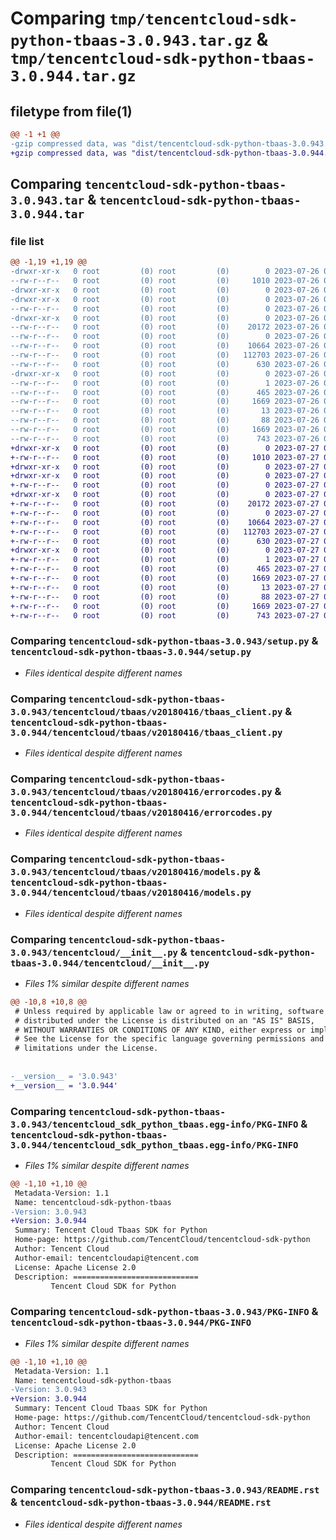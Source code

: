 # Comparing `tmp/tencentcloud-sdk-python-tbaas-3.0.943.tar.gz` & `tmp/tencentcloud-sdk-python-tbaas-3.0.944.tar.gz`

## filetype from file(1)

```diff
@@ -1 +1 @@
-gzip compressed data, was "dist/tencentcloud-sdk-python-tbaas-3.0.943.tar", last modified: Wed Jul 26 00:44:30 2023, max compression
+gzip compressed data, was "dist/tencentcloud-sdk-python-tbaas-3.0.944.tar", last modified: Thu Jul 27 02:23:29 2023, max compression
```

## Comparing `tencentcloud-sdk-python-tbaas-3.0.943.tar` & `tencentcloud-sdk-python-tbaas-3.0.944.tar`

### file list

```diff
@@ -1,19 +1,19 @@
-drwxr-xr-x   0 root         (0) root         (0)        0 2023-07-26 00:44:30.000000 tencentcloud-sdk-python-tbaas-3.0.943/
--rw-r--r--   0 root         (0) root         (0)     1010 2023-07-26 00:44:30.000000 tencentcloud-sdk-python-tbaas-3.0.943/setup.py
-drwxr-xr-x   0 root         (0) root         (0)        0 2023-07-26 00:44:30.000000 tencentcloud-sdk-python-tbaas-3.0.943/tencentcloud/
-drwxr-xr-x   0 root         (0) root         (0)        0 2023-07-26 00:44:30.000000 tencentcloud-sdk-python-tbaas-3.0.943/tencentcloud/tbaas/
--rw-r--r--   0 root         (0) root         (0)        0 2023-07-26 00:44:30.000000 tencentcloud-sdk-python-tbaas-3.0.943/tencentcloud/tbaas/__init__.py
-drwxr-xr-x   0 root         (0) root         (0)        0 2023-07-26 00:44:30.000000 tencentcloud-sdk-python-tbaas-3.0.943/tencentcloud/tbaas/v20180416/
--rw-r--r--   0 root         (0) root         (0)    20172 2023-07-26 00:44:30.000000 tencentcloud-sdk-python-tbaas-3.0.943/tencentcloud/tbaas/v20180416/tbaas_client.py
--rw-r--r--   0 root         (0) root         (0)        0 2023-07-26 00:44:30.000000 tencentcloud-sdk-python-tbaas-3.0.943/tencentcloud/tbaas/v20180416/__init__.py
--rw-r--r--   0 root         (0) root         (0)    10664 2023-07-26 00:44:30.000000 tencentcloud-sdk-python-tbaas-3.0.943/tencentcloud/tbaas/v20180416/errorcodes.py
--rw-r--r--   0 root         (0) root         (0)   112703 2023-07-26 00:44:30.000000 tencentcloud-sdk-python-tbaas-3.0.943/tencentcloud/tbaas/v20180416/models.py
--rw-r--r--   0 root         (0) root         (0)      630 2023-07-26 00:44:30.000000 tencentcloud-sdk-python-tbaas-3.0.943/tencentcloud/__init__.py
-drwxr-xr-x   0 root         (0) root         (0)        0 2023-07-26 00:44:30.000000 tencentcloud-sdk-python-tbaas-3.0.943/tencentcloud_sdk_python_tbaas.egg-info/
--rw-r--r--   0 root         (0) root         (0)        1 2023-07-26 00:44:30.000000 tencentcloud-sdk-python-tbaas-3.0.943/tencentcloud_sdk_python_tbaas.egg-info/dependency_links.txt
--rw-r--r--   0 root         (0) root         (0)      465 2023-07-26 00:44:30.000000 tencentcloud-sdk-python-tbaas-3.0.943/tencentcloud_sdk_python_tbaas.egg-info/SOURCES.txt
--rw-r--r--   0 root         (0) root         (0)     1669 2023-07-26 00:44:30.000000 tencentcloud-sdk-python-tbaas-3.0.943/tencentcloud_sdk_python_tbaas.egg-info/PKG-INFO
--rw-r--r--   0 root         (0) root         (0)       13 2023-07-26 00:44:30.000000 tencentcloud-sdk-python-tbaas-3.0.943/tencentcloud_sdk_python_tbaas.egg-info/top_level.txt
--rw-r--r--   0 root         (0) root         (0)       88 2023-07-26 00:44:30.000000 tencentcloud-sdk-python-tbaas-3.0.943/setup.cfg
--rw-r--r--   0 root         (0) root         (0)     1669 2023-07-26 00:44:30.000000 tencentcloud-sdk-python-tbaas-3.0.943/PKG-INFO
--rw-r--r--   0 root         (0) root         (0)      743 2023-07-26 00:44:30.000000 tencentcloud-sdk-python-tbaas-3.0.943/README.rst
+drwxr-xr-x   0 root         (0) root         (0)        0 2023-07-27 02:23:29.000000 tencentcloud-sdk-python-tbaas-3.0.944/
+-rw-r--r--   0 root         (0) root         (0)     1010 2023-07-27 02:23:29.000000 tencentcloud-sdk-python-tbaas-3.0.944/setup.py
+drwxr-xr-x   0 root         (0) root         (0)        0 2023-07-27 02:23:29.000000 tencentcloud-sdk-python-tbaas-3.0.944/tencentcloud/
+drwxr-xr-x   0 root         (0) root         (0)        0 2023-07-27 02:23:29.000000 tencentcloud-sdk-python-tbaas-3.0.944/tencentcloud/tbaas/
+-rw-r--r--   0 root         (0) root         (0)        0 2023-07-27 02:23:29.000000 tencentcloud-sdk-python-tbaas-3.0.944/tencentcloud/tbaas/__init__.py
+drwxr-xr-x   0 root         (0) root         (0)        0 2023-07-27 02:23:29.000000 tencentcloud-sdk-python-tbaas-3.0.944/tencentcloud/tbaas/v20180416/
+-rw-r--r--   0 root         (0) root         (0)    20172 2023-07-27 02:23:29.000000 tencentcloud-sdk-python-tbaas-3.0.944/tencentcloud/tbaas/v20180416/tbaas_client.py
+-rw-r--r--   0 root         (0) root         (0)        0 2023-07-27 02:23:29.000000 tencentcloud-sdk-python-tbaas-3.0.944/tencentcloud/tbaas/v20180416/__init__.py
+-rw-r--r--   0 root         (0) root         (0)    10664 2023-07-27 02:23:29.000000 tencentcloud-sdk-python-tbaas-3.0.944/tencentcloud/tbaas/v20180416/errorcodes.py
+-rw-r--r--   0 root         (0) root         (0)   112703 2023-07-27 02:23:29.000000 tencentcloud-sdk-python-tbaas-3.0.944/tencentcloud/tbaas/v20180416/models.py
+-rw-r--r--   0 root         (0) root         (0)      630 2023-07-27 02:23:29.000000 tencentcloud-sdk-python-tbaas-3.0.944/tencentcloud/__init__.py
+drwxr-xr-x   0 root         (0) root         (0)        0 2023-07-27 02:23:29.000000 tencentcloud-sdk-python-tbaas-3.0.944/tencentcloud_sdk_python_tbaas.egg-info/
+-rw-r--r--   0 root         (0) root         (0)        1 2023-07-27 02:23:29.000000 tencentcloud-sdk-python-tbaas-3.0.944/tencentcloud_sdk_python_tbaas.egg-info/dependency_links.txt
+-rw-r--r--   0 root         (0) root         (0)      465 2023-07-27 02:23:29.000000 tencentcloud-sdk-python-tbaas-3.0.944/tencentcloud_sdk_python_tbaas.egg-info/SOURCES.txt
+-rw-r--r--   0 root         (0) root         (0)     1669 2023-07-27 02:23:29.000000 tencentcloud-sdk-python-tbaas-3.0.944/tencentcloud_sdk_python_tbaas.egg-info/PKG-INFO
+-rw-r--r--   0 root         (0) root         (0)       13 2023-07-27 02:23:29.000000 tencentcloud-sdk-python-tbaas-3.0.944/tencentcloud_sdk_python_tbaas.egg-info/top_level.txt
+-rw-r--r--   0 root         (0) root         (0)       88 2023-07-27 02:23:29.000000 tencentcloud-sdk-python-tbaas-3.0.944/setup.cfg
+-rw-r--r--   0 root         (0) root         (0)     1669 2023-07-27 02:23:29.000000 tencentcloud-sdk-python-tbaas-3.0.944/PKG-INFO
+-rw-r--r--   0 root         (0) root         (0)      743 2023-07-27 02:23:29.000000 tencentcloud-sdk-python-tbaas-3.0.944/README.rst
```

### Comparing `tencentcloud-sdk-python-tbaas-3.0.943/setup.py` & `tencentcloud-sdk-python-tbaas-3.0.944/setup.py`

 * *Files identical despite different names*

### Comparing `tencentcloud-sdk-python-tbaas-3.0.943/tencentcloud/tbaas/v20180416/tbaas_client.py` & `tencentcloud-sdk-python-tbaas-3.0.944/tencentcloud/tbaas/v20180416/tbaas_client.py`

 * *Files identical despite different names*

### Comparing `tencentcloud-sdk-python-tbaas-3.0.943/tencentcloud/tbaas/v20180416/errorcodes.py` & `tencentcloud-sdk-python-tbaas-3.0.944/tencentcloud/tbaas/v20180416/errorcodes.py`

 * *Files identical despite different names*

### Comparing `tencentcloud-sdk-python-tbaas-3.0.943/tencentcloud/tbaas/v20180416/models.py` & `tencentcloud-sdk-python-tbaas-3.0.944/tencentcloud/tbaas/v20180416/models.py`

 * *Files identical despite different names*

### Comparing `tencentcloud-sdk-python-tbaas-3.0.943/tencentcloud/__init__.py` & `tencentcloud-sdk-python-tbaas-3.0.944/tencentcloud/__init__.py`

 * *Files 1% similar despite different names*

```diff
@@ -10,8 +10,8 @@
 # Unless required by applicable law or agreed to in writing, software
 # distributed under the License is distributed on an "AS IS" BASIS,
 # WITHOUT WARRANTIES OR CONDITIONS OF ANY KIND, either express or implied.
 # See the License for the specific language governing permissions and
 # limitations under the License.
 
 
-__version__ = '3.0.943'
+__version__ = '3.0.944'
```

### Comparing `tencentcloud-sdk-python-tbaas-3.0.943/tencentcloud_sdk_python_tbaas.egg-info/PKG-INFO` & `tencentcloud-sdk-python-tbaas-3.0.944/tencentcloud_sdk_python_tbaas.egg-info/PKG-INFO`

 * *Files 1% similar despite different names*

```diff
@@ -1,10 +1,10 @@
 Metadata-Version: 1.1
 Name: tencentcloud-sdk-python-tbaas
-Version: 3.0.943
+Version: 3.0.944
 Summary: Tencent Cloud Tbaas SDK for Python
 Home-page: https://github.com/TencentCloud/tencentcloud-sdk-python
 Author: Tencent Cloud
 Author-email: tencentcloudapi@tencent.com
 License: Apache License 2.0
 Description: ============================
         Tencent Cloud SDK for Python
```

### Comparing `tencentcloud-sdk-python-tbaas-3.0.943/PKG-INFO` & `tencentcloud-sdk-python-tbaas-3.0.944/PKG-INFO`

 * *Files 1% similar despite different names*

```diff
@@ -1,10 +1,10 @@
 Metadata-Version: 1.1
 Name: tencentcloud-sdk-python-tbaas
-Version: 3.0.943
+Version: 3.0.944
 Summary: Tencent Cloud Tbaas SDK for Python
 Home-page: https://github.com/TencentCloud/tencentcloud-sdk-python
 Author: Tencent Cloud
 Author-email: tencentcloudapi@tencent.com
 License: Apache License 2.0
 Description: ============================
         Tencent Cloud SDK for Python
```

### Comparing `tencentcloud-sdk-python-tbaas-3.0.943/README.rst` & `tencentcloud-sdk-python-tbaas-3.0.944/README.rst`

 * *Files identical despite different names*

